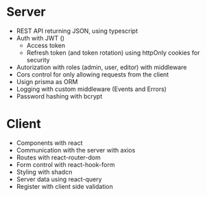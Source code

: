# Server

-   REST API returning JSON, using typescript
-   Auth with JWT ()
    -   Access token
    -   Refresh token (and token rotation) using httpOnly cookies for security
-   Autorization with roles (admin, user, editor) with middleware
-   Cors control for only allowing requests from the client
-   Usign prisma as ORM
-   Logging with custom middleware (Events and Errors)
-   Password hashing with bcrypt

# Client
- Components with react
- Communication with the server with axios
- Routes with react-router-dom
- Form control with react-hook-form
- Styling with shadcn
- Server data using react-query
- Register with client side validation
